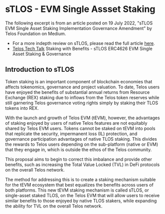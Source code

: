 # sTLOS - EVM Single Assset Staking
The following excerpt is from an article posted on 19 July 2022, "sTLOS EVM Single Asset Staking Implementation Governance Amendment"
by Telos Foundation on Medium.

- For a more indepth review on sTLOS, please read the full article [here](https://medium.com/telos-foundation/stlos-evm-single-asset-staking-implementation-governance-amendment-52d5129cf339). 
- [Telos Tech Talk](https://www.telos.net/news/staking-with-benefits-stlos-erc4626-evm-single-asset-staking-governance) Staking with Benefits - sTLOS ERC4626 EVM Single Asset Staking & Governance

## Introduction to sTLOS
Token staking is an important component of blockchain economies that affects tokenomics, governance and project valuation. 
To date, Telos users have enjoyed the benefits of substantial annual returns from Resource Exchange (REX) staking due to inflows from the Telos token reserves while still garnering Telos governance voting rights simply by staking their TLOS tokens into REX.

With the launch and growth of Telos EVM (tEVM), however, the advantages of staking enjoyed by users of native Telos features are not equitably shared by Telos EVM users. Tokens cannot be staked on tEVM into pools that replicate the security, impermanent loss (IL) protection, and governance participation advantages of native TLOS staking. 
This divides the rewards to Telos users depending on the sub-platform (native or EVM) that they engage in, which is outside the ethos of the Telos community. 

This proposal aims to begin to correct this imbalance and provide other benefits, such as increasing the Total Value Locked (TVL) in DeFi protocols on the overall Telos network.

The method for addressing this is to create a staking mechanism suitable for the tEVM ecosystem that best equalizes the benefits across users of both platforms. 
This new tEVM staking mechanism is called sTLOS, or single-asset staked TLOS, on the Telos EVM that will allow users to receive similar benefits to those enjoyed by native TLOS stakers, while expanding the ability for TVL on the overall Telos network.
